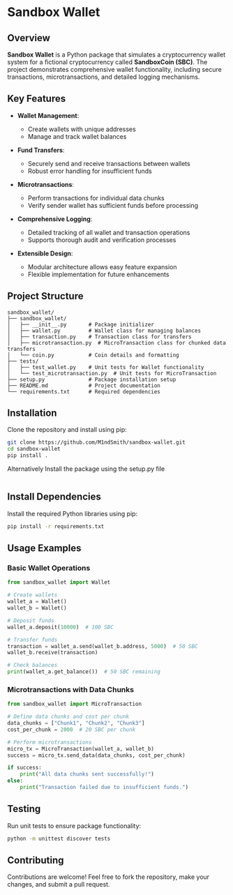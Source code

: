# Sandbox Wallet

## Overview

**Sandbox Wallet** is a Python package that simulates a cryptocurrency wallet system for a fictional cryptocurrency called **SandboxCoin (SBC)**. The project demonstrates comprehensive wallet functionality, including secure transactions, microtransactions, and detailed logging mechanisms.

## Key Features

- **Wallet Management**: 
  * Create wallets with unique addresses 
  * Manage and track wallet balances

- **Fund Transfers**: 
  * Securely send and receive transactions between wallets
  * Robust error handling for insufficient funds

- **Microtransactions**: 
  * Perform transactions for individual data chunks
  * Verify sender wallet has sufficient funds before processing

- **Comprehensive Logging**: 
  * Detailed tracking of all wallet and transaction operations
  * Supports thorough audit and verification processes

- **Extensible Design**: 
  * Modular architecture allows easy feature expansion
  * Flexible implementation for future enhancements

## Project Structure

```
sandbox_wallet/
├── sandbox_wallet/
│   ├── __init__.py       # Package initializer
│   ├── wallet.py         # Wallet class for managing balances
│   ├── transaction.py    # Transaction class for transfers
│   ├── microtransaction.py  # MicroTransaction class for chunked data transfers
│   └── coin.py           # Coin details and formatting
├── tests/
│   ├── test_wallet.py    # Unit tests for Wallet functionality
│   └── test_microtransaction.py  # Unit tests for MicroTransaction
├── setup.py              # Package installation setup
├── README.md             # Project documentation
└── requirements.txt      # Required dependencies
```

## Installation

Clone the repository and install using pip:

```bash
git clone https://github.com/M1ndSmith/sandbox-wallet.git
cd sandbox-wallet
pip install .

```
Alternatively
Install the package using the setup.py file
```python setup.py install

```
## Install Dependencies

Install the required Python libraries using pip:

```bash
pip install -r requirements.txt
```

## Usage Examples

### Basic Wallet Operations

```python
from sandbox_wallet import Wallet

# Create wallets
wallet_a = Wallet()
wallet_b = Wallet()

# Deposit funds
wallet_a.deposit(10000)  # 100 SBC

# Transfer funds
transaction = wallet_a.send(wallet_b.address, 5000)  # 50 SBC
wallet_b.receive(transaction)

# Check balances
print(wallet_a.get_balance())  # 50 SBC remaining
```

### Microtransactions with Data Chunks

```python
from sandbox_wallet import MicroTransaction

# Define data chunks and cost per chunk
data_chunks = ["Chunk1", "Chunk2", "Chunk3"]
cost_per_chunk = 2000  # 20 SBC per chunk

# Perform microtransactions
micro_tx = MicroTransaction(wallet_a, wallet_b)
success = micro_tx.send_data(data_chunks, cost_per_chunk)

if success:
    print("All data chunks sent successfully!")
else:
    print("Transaction failed due to insufficient funds.")
```

## Testing

Run unit tests to ensure package functionality:

```bash
python -m unittest discover tests
```

## Contributing

Contributions are welcome! Feel free to fork the repository, make your changes, and submit a pull request.
